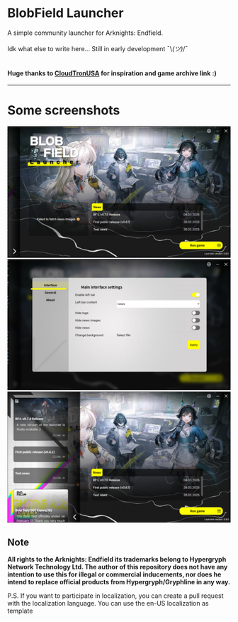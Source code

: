 # BlobField Launcher
A simple community launcher for Arknights: Endfield.<br>
<br>
Idk what else to write here... Still in early development ¯\\_(ツ)_/¯<br>
<br>

#### Huge thanks to [CloudTronUSA](https://github.com/CloudTronUSA) for inspiration and game archive link :)

---
# Some screenshots
![alt text](docs/image.png)
![alt text](docs/image-1.png)
![alt text](docs/image-2.png)

## Note
**All rights to the Arknights: Endfield its trademarks belong to Hypergryph Network Technology Ltd. The author of this repository does not have any intention to use this for illegal or commercial inducements, nor does he intend to replace official products from Hypergryph/Gryphline in any way.**


P.S. If you want to participate in localization, you can create a pull request with the localization language. You can use the en-US localization as template
